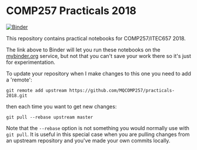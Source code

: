 # COMP257 Practicals 2018

[![Binder](https://mybinder.org/badge.svg)](https://mybinder.org/v2/gh/MQCOMP257/practicals-2018/master)

This repository contains practical notebooks for COMP257/ITEC657 2018.  

The link above to Binder will let you run these notebooks on the [mybinder.org](https://mybinder.org) service, but not that you can't save your work there so it's just for experimentation.

To update your repository when I make changes to this one you need to add a 'remote':

```
git remote add upstream https://github.com/MQCOMP257/practicals-2018.git
```

then each time you want to get new changes:

```
git pull --rebase upstream master
```

Note that the `--rebase` option is not something you would normally use with `git pull`. It is useful 
in this special case when you are pulling changes from an upstream repository and you've made your
own commits locally. 
